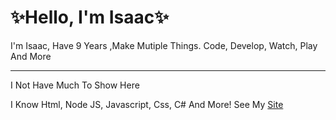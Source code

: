 # ✨Hello, I'm Isaac✨

I'm Isaac, Have 9 Years ,Make Mutiple Things. Code, Develop, Watch, Play And More

-----------------------------------------------------------------------

I Not Have Much To Show Here

I Know Html, Node JS, Javascript, Css, C# And More! See My [Site](isaacpar.github.io)
